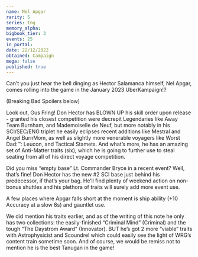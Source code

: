 ```yaml
---
name: Nel Apgar
rarity: 5
series: tng
memory_alpha:
bigbook_tier: 3
events: 25
in_portal:
date: 22/12/2022
obtained: Campaign
mega: false
published: true
---
```


Can’t you just hear the bell dinging as Hector Salamanca himself, Nel Apgar, comes rolling into the game in the January 2023 UberKampaign!?

(Breaking Bad Spoilers below) 

Look out, Gus Fring!  Don Hector has BLOWN UP his skill order upon release - granted his closest competition were decrepit Legendaries like Away Team Burnham, and Mademoiselle de Neuf, but more notably in his SCI/SEC/ENG triplet he easily eclipses recent additions like Mestral and Angel BurnMom, as well as slightly more venerable voyagers like Worst Dad:™: Leucon, and Tactical Stamets.  And what’s more, he has an amazing set of Anti-Matter traits (six), which he is going to further use to steal seating from all of his direct voyage competition.

Did you miss “empty base” Lt. Commander Bryce in a recent event?  Well, that’s fine!  Don Hector has the new #2 SCI base just behind his predecessor, if that’s your bag.  He’ll find plenty of weekend action on non-bonus shuttles and his plethora of traits will surely add more event use.

A few places where Apgar falls short at the moment is ship ability (+10 Accuracy at a slow 8s) and gauntlet use.

We did mention his traits earlier, and as of the writing of this note he only has two collections: the easily-finished “Criminal Mind” (Criminal) and the tough “The Daystrom Award” (Innovator).  BUT he’s got 2 more “viable” traits with Astrophysicist and Scoundrel which could easily see the light of WRG’s content train sometime soon.  And of course, we would be remiss not to mention he is the best Tanugan in the game!
